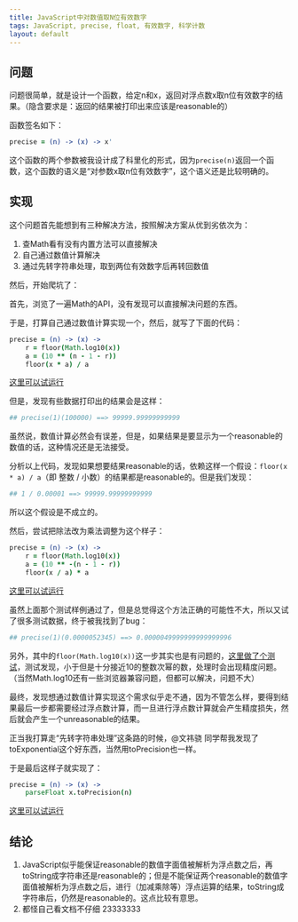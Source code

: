 ```yaml
---
title: JavaScript中对数值取N位有效数字
tags: JavaScript, precise, float, 有效数字, 科学计数
layout: default
---
```


问题
----

问题很简单，就是设计一个函数，给定n和x，返回对浮点数x取n位有效数字的结果。（隐含要求是：返回的结果被打印出来应该是reasonable的）

函数签名如下：

```coffeescript
precise = (n) -> (x) -> x'
```

这个函数的两个参数被我设计成了科里化的形式，因为`precise(n)`返回一个函数，这个函数的语义是“对参数x取n位有效数字”，这个语义还是比较明确的。

实现
----

这个问题首先能想到有三种解决方法，按照解决方案从优到劣依次为：

1. 查Math看有没有内置方法可以直接解决
2. 自己通过数值计算解决
3. 通过先转字符串处理，取到两位有效数字后再转回数值

然后，开始爬坑了：

首先，浏览了一遍Math的API，没有发现可以直接解决问题的东西。

于是，打算自己通过数值计算实现一个，然后，就写了下面的代码：

```coffeescript
precise = (n) -> (x) ->
	r = floor(Math.log10(x))
	a = (10 ** (n - 1 - r))
	floor(x * a) / a
```

[这里可以试运行](http://luochen1990.me/try_coffee?#cHJlY2lzZSA9IChuKSAtPiAoeCkgLT4KCXIgPSBmbG9vcihNYXRoLmxvZzEwKHgpKQoJYSA9ICgxMCAqKiAobiAtIDEgLSByKSkKCWZsb29yKHggKiBhKSAvIGEKCmxvZyAtPiBwcmVjaXNlKDIpKDAuMTIzNDUpCmxvZyAtPiBwcmVjaXNlKDIpKDEuMjM0NSkKbG9nIC0+IHByZWNpc2UoMikoMTIzLjQ1KQoKbG9nIC0+IDEgLyAwLjAwMDAxCiNuIC0gMSAtIHIgPT0gLTUKI2Zsb29yKHggKiBhKSA9PSAxCmxvZyAtPiBwcmVjaXNlKDEpKDEwMDAwMCk=)

但是，发现有些数据打印出的结果会是这样：

```coffeescript
## precise(1)(100000) ==> 99999.99999999999
```

虽然说，数值计算必然会有误差，但是，如果结果是要显示为一个reasonable的数值的话，这种情况还是无法接受。

分析以上代码，发现如果想要结果reasonable的话，依赖这样一个假设：`floor(x * a) / a`（即 整数 / 小数）的结果都是reasonable的。但是我们发现：

```coffeescript
## 1 / 0.00001 ==> 99999.99999999999
```

所以这个假设是不成立的。

然后，尝试把除法改为乘法调整为这个样子：

```coffeescript
precise = (n) -> (x) ->
	r = floor(Math.log10(x))
	a = (10 ** -(n - 1 - r))
	floor(x / a) * a
```

[这里可以试运行](http://luochen1990.me/try_coffee?#cHJlY2lzZSA9IChuKSAtPiAoeCkgLT4KCXIgPSBmbG9vcihNYXRoLmxvZzEwKHgpKQoJYSA9ICgxMCAqKiAtKG4gLSAxIC0gcikpCglmbG9vcih4IC8gYSkgKiBhCgpsb2cgLT4gcHJlY2lzZSgyKSgwLjEyMzQ1KQpsb2cgLT4gcHJlY2lzZSgyKSgxLjIzNDUpCmxvZyAtPiBwcmVjaXNlKDIpKDEyMy40NSkKCmxvZyAtPiBwcmVjaXNlKDEpKDEwMDAwMCkKbG9nIC0+IHByZWNpc2UoMSkoMC4wMDAwMDUyMzQ1KQ==)

虽然上面那个测试样例通过了，但是总觉得这个方法正确的可能性不大，所以又试了很多测试数据，终于被我找到了bug：

```coffeescript
## precise(1)(0.0000052345) ==> 0.0000049999999999999996
```

另外，其中的`floor(Math.log10(x))`这一步其实也是有问题的，[这里做了个测试](http://luochen1990.me/try_coffee?#ZiA9ICh4KSAtPiBmbG9vcihNYXRoLmxvZzEwKHgpKQoKYSA9IG1hcCgoaSkgLT4gMTAgKiogaSkgcmFuZ2UoMzApCmxvZyAtPiBsaXN0IGEKbG9nIGFsbCgoeCkgLT4gMTAgKiogZih4KSA9PSB4KSBhCgpiID0gbWFwKChpKSAtPiAxMCAqKiBpIC0gMWUtMTApIHJhbmdlKDEwKQpsb2cgLT4gbGlzdCBiCmxvZyBsaXN0IG1hcCgoeCkgLT4gMTAgKiogZih4KSA8IHgpIGIK)，测试发现，小于但是十分接近10的整数次幂的数，处理时会出现精度问题。（当然Math.log10还有一些浏览器兼容问题，但都可以解决，问题不大）

最终，发现想通过数值计算实现这个需求似乎走不通，因为不管怎么样，要得到结果最后一步都需要经过浮点数计算，而一旦进行浮点数计算就会产生精度损失，然后就会产生一个unreasonable的结果。

正当我打算走“先转字符串处理”这条路的时候，@文祎骁 同学帮我发现了toExponential这个好东西，当然用toPrecision也一样。

于是最后这样子就实现了：

```coffeescript
precise = (n) -> (x) ->
	parseFloat x.toPrecision(n)
```

[这里可以试运行](http://luochen1990.me/try_coffee?#cHJlY2lzZSA9IChuKSAtPiAoeCkgLT4KCXBhcnNlRmxvYXQgeC50b1ByZWNpc2lvbihuKQoKbG9nIC0+IHByZWNpc2UoMSkoMTAwMDAwKQpsb2cgLT4gcHJlY2lzZSgxKSgwLjAwMDAwNTIzNDUpCgpsb2cgLT4gcHJlY2lzZSgyKSgwLjEyMzQ1KQpsb2cgLT4gcHJlY2lzZSgyKSgxLjIzNDUpCmxvZyAtPiBwcmVjaXNlKDIpKDEyMy40NSk=)

结论
----

1. JavaScript似乎能保证reasonable的数值字面值被解析为浮点数之后，再toString成字符串还是reasonable的；但是不能保证两个reasonable的数值字面值被解析为浮点数之后，进行（加减乘除等）浮点运算的结果，toString成字符串后，仍然是reasonable的。这点比较有意思。
2. 都怪自己看文档不仔细 23333333

